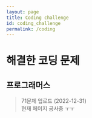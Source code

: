 ```yaml
---
layout: page
title: Coding challenge
id: coding_challenge
permalink: /coding
---
```


# 해결한 코딩 문제

## 프로그래머스

>  71문제 업로드 (2022-12-31)   
>  현재 페이지 공사중 ㅜㅜ   
